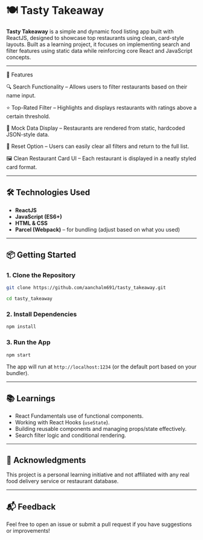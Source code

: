 
# 🍽️ Tasty Takeaway

**Tasty Takeaway** is a simple and dynamic food listing app built with ReactJS, designed to showcase top restaurants using clean, card-style layouts. Built as a learning project, it focuses on implementing search and filter features using static data while reinforcing core React and JavaScript concepts.

---

🚀 Features

🔍 Search Functionality – Allows users to filter restaurants based on their name input.

⭐ Top-Rated Filter – Highlights and displays restaurants with ratings above a certain threshold.

🧾 Mock Data Display – Restaurants are rendered from static, hardcoded JSON-style data.

🧹 Reset Option – Users can easily clear all filters and return to the full list.

🖼️ Clean Restaurant Card UI – Each restaurant is displayed in a neatly styled card format.


---

## 🛠️ Technologies Used

- **ReactJS**
- **JavaScript (ES6+)**
- **HTML & CSS**
- **Parcel (Webpack)** – for bundling (adjust based on what you used)

---

## 📦 Getting Started

### 1. Clone the Repository
```bash
git clone https://github.com/aanchalm691/tasty_takeaway.git

cd tasty_takeaway
````

### 2. Install Dependencies

```bash
npm install
```

### 3. Run the App

```bash
npm start
```

The app will run at `http://localhost:1234` (or the default port based on your bundler).


---

## 📚 Learnings

* React Fundamentals use of functional components.
* Working with React Hooks (`useState`).
* Building reusable components and managing props/state effectively.
* Search filter logic and conditional rendering.

---

## 🙌 Acknowledgments

This project is a personal learning initiative and not affiliated with any real food delivery service or restaurant database.

---

## 📬 Feedback

Feel free to open an issue or submit a pull request if you have suggestions or improvements!

